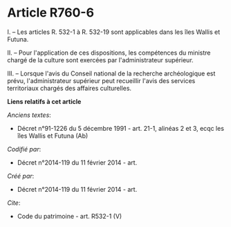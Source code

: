 # Article R760-6

I. – Les articles R. 532-1 à R. 532-19 sont applicables dans les îles Wallis et Futuna.

II. – Pour l'application de ces dispositions, les compétences du ministre chargé de la culture sont exercées par
l'administrateur supérieur.

III. – Lorsque l'avis du Conseil national de la recherche archéologique est prévu, l'administrateur supérieur peut recueillir
l'avis des services territoriaux chargés des affaires culturelles.

**Liens relatifs à cet article**

_Anciens textes_:

  - Décret n°91-1226 du 5 décembre 1991 - art. 21-1, alinéas 2 et 3, ecqc les îles Wallis et Futuna  (Ab)

_Codifié par_:

  - Décret n°2014-119 du 11 février 2014 - art.

_Créé par_:

  - Décret n°2014-119 du 11 février 2014 - art.

_Cite_:

  - Code du patrimoine - art. R532-1 (V)
